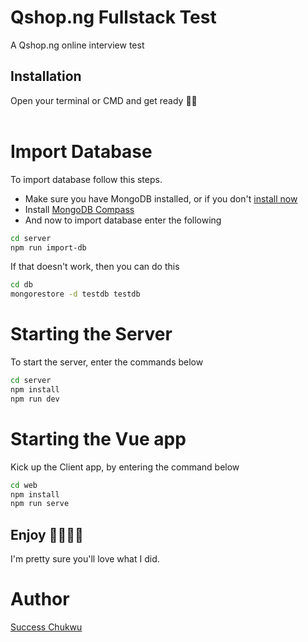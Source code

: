 # Qshop.ng Fullstack Test

A Qshop.ng online interview test

## Installation

Open your terminal or CMD and get ready 💪🏾
<br>
<br>

# Import Database

To import database follow this steps.

- Make sure you have MongoDB installed, or if you don't [install now](https://docs.mongodb.com/manual/installation/)
- Install [MongoDB Compass](https://www.mongodb.com/try/download/compass)
- And now to import database enter the following

```bash
cd server
npm run import-db

```

If that doesn't work, then you can do this

```bash
cd db
mongorestore -d testdb testdb

```

# Starting the Server

To start the server, enter the commands below

```bash
cd server
npm install
npm run dev
```

# Starting the Vue app

Kick up the Client app, by entering the command below

```bash
cd web
npm install
npm run serve
```

## Enjoy 🎉🥳💪🏾

I'm pretty sure you'll love what I did.

# Author

[Success Chukwu](https://iam.successchukwu.com)
